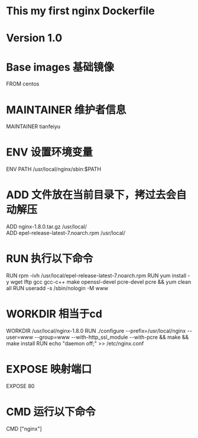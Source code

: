# This my first nginx Dockerfile
# Version 1.0

# Base images 基础镜像
FROM centos

# MAINTAINER 维护者信息
MAINTAINER tianfeiyu 

# ENV 设置环境变量
ENV PATH /usr/local/nginx/sbin:$PATH

# ADD 文件放在当前目录下，拷过去会自动解压
ADD nginx-1.8.0.tar.gz /usr/local/  
ADD epel-release-latest-7.noarch.rpm /usr/local/  

# RUN 执行以下命令 
RUN rpm -ivh /usr/local/epel-release-latest-7.noarch.rpm
RUN yum install -y wget lftp gcc gcc-c++ make openssl-devel pcre-devel pcre && yum clean all
RUN useradd -s /sbin/nologin -M www

# WORKDIR 相当于cd
WORKDIR /usr/local/nginx-1.8.0 
RUN ./configure --prefix=/usr/local/nginx --user=www --group=www --with-http_ssl_module --with-pcre && make && make install
RUN echo "daemon off;" >> /etc/nginx.conf

# EXPOSE 映射端口
EXPOSE 80

# CMD 运行以下命令
CMD ["nginx"]
